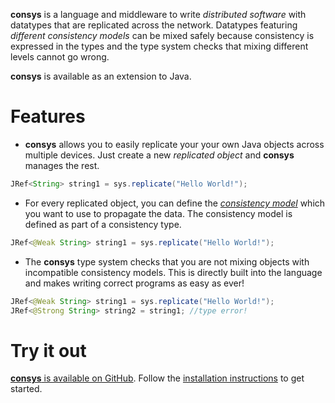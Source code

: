 **consys** is a language and middleware to write *distributed software* with datatypes that are replicated across the network.
Datatypes featuring *different consistency models* can be mixed safely because consistency is expressed in the types and the type system checks that mixing different levels cannot go wrong.

**consys** is available as an extension to Java.

# Features

* **consys** allows you to easily replicate your your own Java objects across multiple devices. Just create a new *replicated object* and **consys** manages the rest.
```java
JRef<String> string1 = sys.replicate("Hello World!");
```

* For every replicated object, you can define the [*consistency model*](https://jepsen.io/consistency) which you want to use to propagate the data. The consistency model is defined as part of a consistency type.
```java
JRef<@Weak String> string1 = sys.replicate("Hello World!");
```

* The **consys** type system checks that you are not mixing objects with incompatible consistency models. This is directly built into the language and makes writing correct programs as easy as ever!
```java
JRef<@Weak String> string1 = sys.replicate("Hello World!");
JRef<@Strong String> string2 = string1; //type error!
```

# Try it out

[**consys** is available on GitHub](https://github.com/allprojects/consistency-types-impl). Follow the [installation instructions](install.md) to get started.
